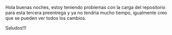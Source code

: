 

Hola buenas noches, estoy teniendo problemas con la carga del repositorio para esta tercera preentrega y ya no tendria mucho tiempo, igualmente creo que se pueden ver todos los cambios. 





Saludos!!!

